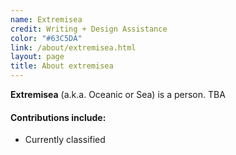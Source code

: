```yaml
---
name: Extremisea
credit: Writing + Design Assistance
color: "#63C5DA"
link: /about/extremisea.html
layout: page
title: About extremisea
---
```


**Extremisea** (a.k.a. Oceanic or Sea) is a person. TBA    


#### Contributions include:  
- Currently classified
